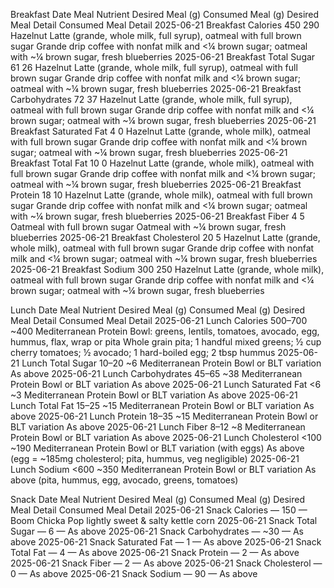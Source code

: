 Breakfast
Date	Meal	Nutrient	Desired Meal (g)	Consumed Meal (g)	Desired Meal Detail	Consumed Meal Detail
2025-06-21	Breakfast	Calories	450	290	Hazelnut Latte (grande, whole milk, full syrup), oatmeal with full brown sugar	Grande drip coffee with nonfat milk and <¼ brown sugar; oatmeal with ~¼ brown sugar, fresh blueberries
2025-06-21	Breakfast	Total Sugar	61	26	Hazelnut Latte (grande, whole milk, full syrup), oatmeal with full brown sugar	Grande drip coffee with nonfat milk and <¼ brown sugar; oatmeal with ~¼ brown sugar, fresh blueberries
2025-06-21	Breakfast	Carbohydrates	72	37	Hazelnut Latte (grande, whole milk, full syrup), oatmeal with full brown sugar	Grande drip coffee with nonfat milk and <¼ brown sugar; oatmeal with ~¼ brown sugar, fresh blueberries
2025-06-21	Breakfast	Saturated Fat	4	0	Hazelnut Latte (grande, whole milk), oatmeal with full brown sugar	Grande drip coffee with nonfat milk and <¼ brown sugar; oatmeal with ~¼ brown sugar, fresh blueberries
2025-06-21	Breakfast	Total Fat	10	0	Hazelnut Latte (grande, whole milk), oatmeal with full brown sugar	Grande drip coffee with nonfat milk and <¼ brown sugar; oatmeal with ~¼ brown sugar, fresh blueberries
2025-06-21	Breakfast	Protein	18	10	Hazelnut Latte (grande, whole milk), oatmeal with full brown sugar	Grande drip coffee with nonfat milk and <¼ brown sugar; oatmeal with ~¼ brown sugar, fresh blueberries
2025-06-21	Breakfast	Fiber	4	5	Oatmeal with full brown sugar	Oatmeal with ~¼ brown sugar, fresh blueberries
2025-06-21	Breakfast	Cholesterol	20	5	Hazelnut Latte (grande, whole milk), oatmeal with full brown sugar	Grande drip coffee with nonfat milk and <¼ brown sugar; oatmeal with ~¼ brown sugar, fresh blueberries
2025-06-21	Breakfast	Sodium	300	250	Hazelnut Latte (grande, whole milk), oatmeal with full brown sugar	Grande drip coffee with nonfat milk and <¼ brown sugar; oatmeal with ~¼ brown sugar, fresh blueberries

Lunch
Date	Meal	Nutrient	Desired Meal (g)	Consumed Meal (g)	Desired Meal Detail	Consumed Meal Detail
2025-06-21	Lunch	Calories	500–700	~400	Mediterranean Protein Bowl: greens, lentils, tomatoes, avocado, egg, hummus, flax, wrap or pita	Whole grain pita; 1 handful mixed greens; ½ cup cherry tomatoes; ½ avocado; 1 hard-boiled egg; 2 tbsp hummus
2025-06-21	Lunch	Total Sugar	10–20	~6	Mediterranean Protein Bowl or BLT variation	As above
2025-06-21	Lunch	Carbohydrates	45–65	~38	Mediterranean Protein Bowl or BLT variation	As above
2025-06-21	Lunch	Saturated Fat	<6	~3	Mediterranean Protein Bowl or BLT variation	As above
2025-06-21	Lunch	Total Fat	15–25	~15	Mediterranean Protein Bowl or BLT variation	As above
2025-06-21	Lunch	Protein	18–35	~15	Mediterranean Protein Bowl or BLT variation	As above
2025-06-21	Lunch	Fiber	8–12	~8	Mediterranean Protein Bowl or BLT variation	As above
2025-06-21	Lunch	Cholesterol	<100	~190	Mediterranean Protein Bowl or BLT variation (with eggs)	As above (egg = ~185mg cholesterol; pita, hummus, veg negligible)
2025-06-21	Lunch	Sodium	<600	~350	Mediterranean Protein Bowl or BLT variation	As above (pita, hummus, egg, avocado, greens, tomatoes)

Snack
Date	Meal	Nutrient	Desired Meal (g)	Consumed Meal (g)	Desired Meal Detail	Consumed Meal Detail
2025-06-21	Snack	Calories	—	150	—	Boom Chicka Pop lightly sweet & salty kettle corn
2025-06-21	Snack	Total Sugar	—	6	—	As above
2025-06-21	Snack	Carbohydrates	—	~30	—	As above
2025-06-21	Snack	Saturated Fat	—	1	—	As above
2025-06-21	Snack	Total Fat	—	4	—	As above
2025-06-21	Snack	Protein	—	2	—	As above
2025-06-21	Snack	Fiber	—	2	—	As above
2025-06-21	Snack	Cholesterol	—	0	—	As above
2025-06-21	Snack	Sodium	—	90	—	As above
